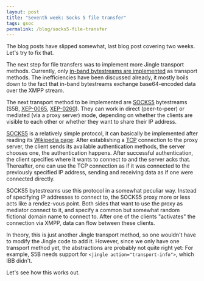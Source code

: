```yaml
---
layout: post
title: "Seventh week: Socks 5 file transfer"
tags: gsoc
permalink: /blog/socks5-file-transfer
---
```


The blog posts have slipped somewhat, last blog post covering two weeks. Let's
try to fix that.

The next step for file transfers was to implement more Jingle transport
methods. Currently, only [in-band bytestreams are
implemented]({{site.baseurl}}/blog/socks5-file-transfer) as transport methods.
The inefficiencies have been discussed already, it mostly boils down to the
fact that in-band bytestreams exchange base64-encoded data over the XMPP
stream.

The next transport method to be implemented are
[SOCKS5](https://en.wikipedia.org/wiki/SOCKS) bytestreams (S5B,
[XEP-0065](https://xmpp.org/extensions/xep-0065.html),
[XEP-0260](https://xmpp.org/extensions/xep-0260.html)). They can work in direct
(peer-to-peer) or mediated (via a proxy server) mode, depending on whether the
clients are visible to each other or whether they want to share their IP
address.

[SOCKS5](https://en.wikipedia.org/wiki/SOCKS) is a relatively simple protocol,
it can basically be implemented after reading its [Wikipedia
page](https://en.wikipedia.org/wiki/SOCKS): After establishing a
[TCP](https://en.wikipedia.org/wiki/Transmission_Control_Protocol) connection
to the proxy server, the client sends its available authentication methods, the
server chooses one, the authentication happens. After successful
authentication, the client specifies where it wants to connect to and the
server acks that. Thereafter, one can use the TCP connection as if it was
connected to the previously specified IP address, sending and receiving data as
if one were connected directly.

SOCKS5 bytestreams use this protocol in a somewhat peculiar way. Instead of
specifying IP addresses to connect to, the SOCKS5 proxy more or less acts like
a rendez-vous point. Both sides that want to use the proxy as mediator connect
to it, and specify a common but somewhat random fictional domain name to
connect to. After one of the clients "activates" the connection via XMPP, data
can flow between these clients.

In theory, this is just another Jingle transport method, so one wouldn't have
to modify the Jingle code to add it. However, since we only have one transport
method yet, the abstractions are probably not quite right yet: For example, S5B
needs support for `<jingle action="transport-info">`, which IBB didn't.

Let's see how this works out.
